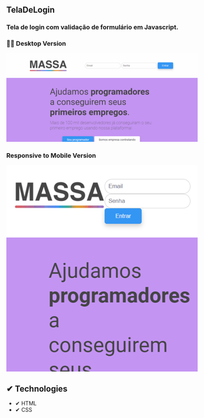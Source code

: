 ## TelaDeLogin
### Tela de login com validação de formulário em Javascript.


###  👨‍💻 Desktop Version 
<img src ="./images-github/image-desktop.gif">

###  Responsive to Mobile Version

<img src ="./images-github/image-mobile.gif">

## ✔ Technologies

- ✔ HTML
- ✔ CSS
